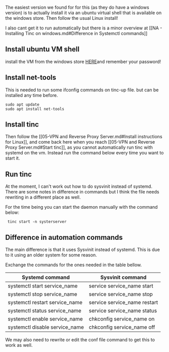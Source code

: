 
The easiest version we found for for this (as they do have a windows version) is to actually install it via an ubuntu virtual shell that is available on the windows store. Then follow the usual Linux install!

I also cant get it to run automatically but there is a minor overview at [[NA - Installing Tinc on windows.md#Difference in Systemctl commands]]

## Install ubuntu VM shell

install the VM from the windows store [HERE](https://www.microsoft.com/store/productId/9PDXGNCFSCZV?ocid=pdpshare)and remember your password!

## Install net-tools

This is needed to run some ifconfig commands on tinc-up file. but can be installed any time before. 

``` shell
sudo apt update
sudo apt install net-tools
```

## Install tinc

Then follow the [[05-VPN and Reverse Proxy Server.md#Install instructions for Linux]], and come back here when you reach [[05-VPN and Reverse Proxy Server.md#Start tinc]], as you cannot automatically run tinc with systemd on the vm. Instead run the command below every time you want to start it.

## Run tinc

At the moment, I can't work out how to do sysvinit instead of systemd. There are some notes in difference in commands but I think the file needs rewriting in a different place as well. 

For the time being you can start the daemon manually with the command below:
``` shell
 tinc start -n systerserver
```
## Difference in automation commands

The main difference is that it uses Sysvinit instead of systemd. This is due to it using an older system for some reason.

Exchange the commands for the ones needed in the table bellow.

|Systemd command|Sysvinit command|
|---|---|
|systemctl start service_name|service service_name start|
|systemctl stop service_name|service service_name stop|
|systemctl restart service_name|service service_name restart|
|systemctl status service_name|service service_name status|
|systemctl enable service_name|chkconfig service_name on|
|systemctl disable service_name|chkconfig service_name off|

We may also need to rewrite or edit the conf file command to get this to work as well.